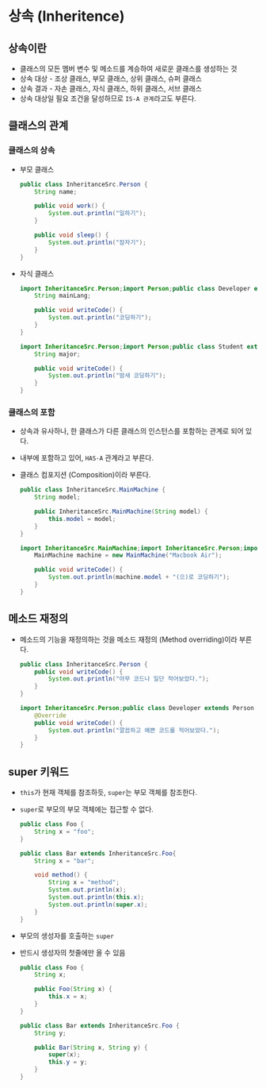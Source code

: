 # 상속 (Inheritence)

## 상속이란

- 클래스의 모든 멤버 변수 및 메소드를 계승하여 새로운 클래스를 생성하는 것
- 상속 대상 - 조상 클래스, 부모 클래스, 상위 클래스, 슈퍼 클래스
- 상속 결과 - 자손 클래스, 자식 클래스, 하위 클래스, 서브 클래스
- 상속 대상일 필요 조건을 달성하므로 `IS-A 관계`라고도 부른다.

## 클래스의 관계

### 클래스의 상속

- 부모 클래스

  ```java
  public class InheritanceSrc.Person {
      String name;

      public void work() {
          System.out.println("일하기");
      }

      public void sleep() {
          System.out.println("잠자기");
      }
  }
  ```

- 자식 클래스

  ```java
  import InheritanceSrc.Person;import Person;public class Developer extends Person {
      String mainLang;

      public void writeCode() {
          System.out.println("코딩하기");
      }
  }
  ```

  ```java
  import InheritanceSrc.Person;import Person;public class Student extends Person {
      String major;

      public void writeCode() {
          System.out.println("밤새 코딩하기");
      }
  }
  ```

### 클래스의 포함

- 상속과 유사하나, 한 클래스가 다른 클래스의 인스턴스를 포함하는 관계로 되어 있다.
- 내부에 포함하고 있어, `HAS-A` 관계라고 부른다.
- 클래스 컴포지션 (Composition)이라 부른다.

  ```java
  public class InheritanceSrc.MainMachine {
      String model;

      public InheritanceSrc.MainMachine(String model) {
          this.model = model;
      }
  }
  ```

  ```java
  import InheritanceSrc.MainMachine;import InheritanceSrc.Person;import Person;public class Developer extends Person {
      MainMachine machine = new MainMachine("Macbook Air");

      public void writeCode() {
          System.out.println(machine.model + "(으)로 코딩하기");
      }
  }
  ```

## 메소드 재정의

- 메소드의 기능을 재정의하는 것을 메소드 재정의 (Method overriding)이라 부른다.

  ```java
  public class InheritanceSrc.Person {
      public void writeCode() {
          System.out.println("아무 코드나 일단 적어보았다.");
      }
  }
  ```

  ```java
  import InheritanceSrc.Person;public class Developer extends Person {
      @Override
      public void writeCode() {
          System.out.println("깔끔하고 예쁜 코드를 적어보았다.");
      }
  }
  ```

## super 키워드

- `this`가 현재 객체를 참조하듯, `super`는 부모 객체를 참조한다.
- `super`로 부모의 부모 객체에는 접근할 수 없다.

  ```java
  public class Foo {
      String x = "foo";
  }

  public class Bar extends InheritanceSrc.Foo{
      String x = "bar";

      void method() {
          String x = "method";
          System.out.println(x);
          System.out.println(this.x);
          System.out.println(super.x);
      }
  }
  ```

- 부모의 생성자를 호출하는 `super`
- 반드시 생성자의 첫줄에만 올 수 있음

  ```java
  public class Foo {
      String x;

      public Foo(String x) {
          this.x = x;
      }
  }

  public class Bar extends InheritanceSrc.Foo {
      String y;

      public Bar(String x, String y) {
          super(x);
          this.y = y;
      }
  }
  ```

